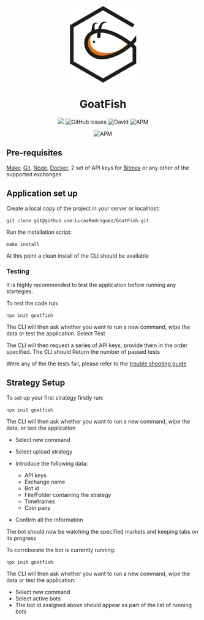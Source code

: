 
<p align="center">
  <img align="center" height="200px" width="173px"  src="/src/utils/img/goatfishLogo.png"></img>
  <h1 align="center"> GoatFish </h1>
</p>

<p align="center">
  <a href="https://www.codacy.com/manual/LucasRodriguez/GoatFish?utm_source=github.com&amp;utm_medium=referral&amp;utm_content=LucasRodriguez/GoatFish&amp;utm_campaign=Badge_Grade"><img src="https://app.codacy.com/project/badge/Grade/c2a5e4cd566749ef9b6322490f75a92a"/></a>
  
  <img alt="GitHub issues" src="https://img.shields.io/github/issues/LucasRodriguez/GoatFish">
  
  <img alt="David" src="https://img.shields.io/badge/dependencies-up%20to%20date-brightgreen.svg">
    
  <img alt="APM" src="https://img.shields.io/badge/license-MIT-blue.svg">
  
</p>

<p align="center">

  <img alt="APM" src="https://img.shields.io/badge/Documentation-available-brightgreen">
  
</p>

## Pre-requisites
[Make](https://askubuntu.com/questions/161104/how-do-i-install-make), [Git](https://git-scm.com/), [Node](https://nodejs.org/en/download), [Docker](https://docs.docker.com/get-docker/), 2 set of API keys for [Bitmex](https://www.bitmex.com/register/uMNVsK) or any other of the supported exchanges


## Application set up

Create a local copy of the project in your server or localhost:

```git clone git@github.com:LucasRodriguez/GoatFish.git```

Run the installation script:

```make install```

At this point a clean install of the CLI should be available

### Testing 

It is highly recommended to test the application before running any startegies. 

To test the code run:

```npx init goatfish```

The CLI will then ask whether you want to run a new command, wipe the data or test the application.
Select Test 

The CLI will then request a series of API keys, provide them in the order specified. 
The CLI should Return the number of passed tests 

Were any of the the tests fail, please refer to the [trouble shooting guide](https://www.youtube.com/watch?v=dQw4w9WgXcQ&feature=youtu.be)


## Strategy Setup

To set up your first strategy firstly run:

```npx init goatfish```

The CLI will then ask whether you want to run a new command, wipe the data, or test the application

- Select new command   
- Select upload strategy
- Introduce the following data:
  - API keys
  - Exchange name
  - Bot id
  - File/Folder containing the strategy
  - Timeframes
  - Coin pairs

 - Confirm all the Information
 
The bot should now be watching the specified markets and keeping tabs on its progress

To corroborate the bot is currently running:

```npx init goatfish```

The CLI will then ask whether you want to run a new command, wipe the data or test the application:

- Select new command   
- Select active bots
- The bot id assigned above should appear as part of the list of running bots
